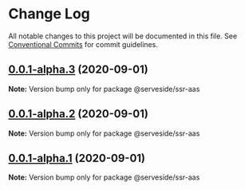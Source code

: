 # Change Log

All notable changes to this project will be documented in this file.
See [Conventional Commits](https://conventionalcommits.org) for commit guidelines.

## [0.0.1-alpha.3](https://github.com/serveside/ssr-aas/compare/v0.0.1-alpha.2...v0.0.1-alpha.3) (2020-09-01)

**Note:** Version bump only for package @serveside/ssr-aas





## [0.0.1-alpha.2](https://github.com/serveside/ssr-aas/compare/v0.0.1-alpha.1...v0.0.1-alpha.2) (2020-09-01)

**Note:** Version bump only for package @serveside/ssr-aas





## [0.0.1-alpha.1](https://github.com/serveside/ssr-aas/compare/v0.0.1-alpha.0...v0.0.1-alpha.1) (2020-09-01)

**Note:** Version bump only for package @serveside/ssr-aas

